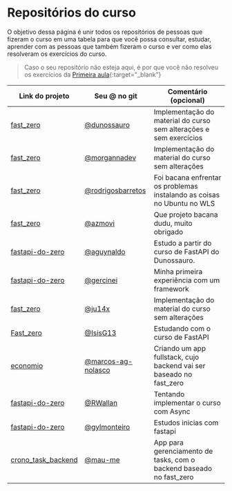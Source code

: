 # Repositórios do curso

O objetivo dessa página é unir todos os repositórios de pessoas que fizeram o curso em uma tabela para que você possa consultar, estudar, aprender com as pessoas que também fizeram o curso e ver como elas resolveram os exercícios do curso.

> Caso o seu repositório não esteja aqui, é por que você não resolveu os exercícios da [Primeira aula](https://github.com/dunossauro/fastapi-do-zero/issues/91){:target="_blank"}


| Link do projeto                                                    | Seu @ no git                                               | Comentário (opcional)                                                   |
|--------------------------------------------------------------------|------------------------------------------------------------|-------------------------------------------------------------------------|
| [fast_zero](https://github.com/dunossauro/fast_zero)               | [@dunossauro](https://github.com/dunossauro)               | Implementação do material do curso sem alterações e sem exercícios      |
| [fast_zero](https://github.com/morgannadev/curso-fast-api)         | [@morgannadev](https://github.com/morgannadev)             | Implementação do material do curso sem alterações                       |
| [fast_zero](https://github.com/rodrigosbarretos/fast_zero)         | [@rodrigosbarretos](https://github.com/rodrigosbarretos)   | Foi bacana enfrentar os problemas instalando as coisas no Ubuntu no WLS |
| [fast_zero](https://github.com/azmovi/fast-zero)                   | [@azmovi](https://github.com/azmovi)                       | Que projeto bacana dudu, muito obrigado                                 |
| [fastapi-do-zero](https://github.com/aguynaldo/fastapi-do-zero/)   | [@aguynaldo](https://github.com/aguynaldo)                 | Estudo a partir do curso de FastAPI do Dunossauro.                      |
| [fastapi-do-zero](https://github.com/Gercinei/fast_zero)           | [@gercinei](https://github.com/gercinei)                   | Minha primeira experiência com um framework                             |
| [fast_zero](https://github.com/ju14x/fast_zero)                    | [@ju14x](https://github.com/ju14x)                         | Implementação do material do curso sem alterações                       |
| [Fast_zero](https://github.com/IsisG13/fastAPI-zero)               | [@IsisG13](https://github.com/IsisG13)                     | Estudando com o curso de FastAPI                                        |
| [economio](https://github.com/marcos-ab-nolasco/economio)          | [@marcos-ag-nolasco](https://github.com/marcos-ab-nolasco) | Criando um app fullstack, cujo backend vai ser baseado no fast_zero     |
| [fastapi-do-zero](https://github.com/RWallan/fastapi-do-zero)      | [@RWallan](https://github.com/RWallan)                     | Tentando implementar o curso com Async                                  |
| [fastapi-do-zero](https://github.com/gylmonteiro/study_fast_api)   | [@gylmonteiro](https://github.com/gylmonteiro)             | Estudos inicias com fastapi                                             |
| [crono_task_backend](https://github.com/mau-me/crono_task_backend) | [@mau-me](https://github.com/mau-me)                       | App para gerenciamento de tasks, com o backend baseado no fast_zero     |
